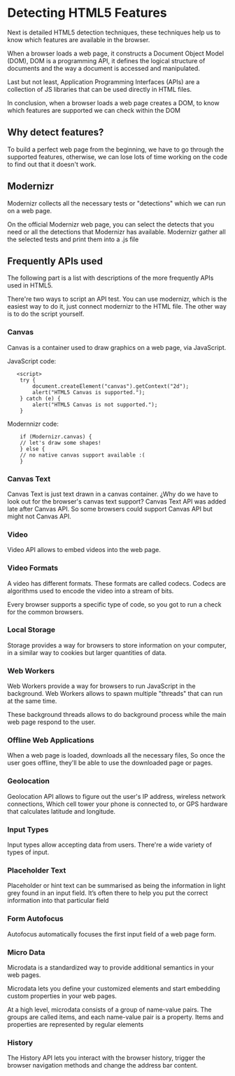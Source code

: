 # Detecting HTML5 Features
Next is detailed HTML5 detection techniques, these techniques help us to know which features are available in the browser.

When a browser loads a web page, it constructs a Document Object Model (DOM), DOM is a programming API, it defines the logical structure of documents and the way a document is accessed and manipulated. 

Last but not least, Application Programming Interfaces (APIs) are a collection of JS libraries that can be used directly in HTML files.

In conclusion, when a browser loads a web page creates a DOM, to know which features are supported we can check within the DOM

## Why detect features?
To build a perfect web page from the beginning, we have to go through the supported features, otherwise, we can lose lots of time working on the code to find out that it doesn't work.

## Modernizr
Modernizr collects all the necessary tests or "detections" which we can run on a web page.

On the official Modernizr web page, you can select the detects that you need or all the detections that Modernizr has available. Modernizr gather all the selected tests and print them into a .js file

## Frequently APIs used
The following part is a list with descriptions of the more frequently APIs used in HTML5.

There're two ways to script an API test. You can use modernizr, which is the easiest way to do it,  just connect modernizr to the HTML file. The other way is to do the script yourself.

### Canvas
Canvas is a container used to draw graphics on a web page, via JavaScript.

JavaScript code:
```
   <script> 
    try {
        document.createElement("canvas").getContext("2d");
        alert("HTML5 Canvas is supported.");
    } catch (e) {
        alert("HTML5 Canvas is not supported.");
    }   
```

Modernnizr code:
```
    if (Modernizr.canvas) {
    // let's draw some shapes!
    } else {
    // no native canvas support available :(
    }

```

### Canvas Text
Canvas Text is just text drawn in a canvas container. ¿Why do we have to look out for the browser's canvas text support? Canvas Text API was added late after Canvas API. So some browsers could support Canvas API but might not Canvas API.

### Video
Video API allows to embed videos into the web page.

### Video Formats
A video has different formats. These formats are called codecs. Codecs are algorithms used to encode the video into a stream of bits. 

Every browser supports a specific type of code, so you got to run a check for the common browsers.

### Local Storage
Storage provides a way for browsers to store information on your computer, in a similar way to cookies but larger quantities of data.

### Web Workers
Web Workers provide a way for browsers to run JavaScript in the background. Web Workers allows to spawn multiple "threads" that can run at the same time. 

These background threads allows to do background process while the main web page respond to the user. 

### Offline Web Applications
When a web page is loaded, downloads all the necessary files, So once the user goes offline, they'll be able to use the downloaded page or pages. 

### Geolocation
Geolocation API allows to figure out the user's IP address, wireless network connections,  Which cell tower your phone is connected to, or GPS hardware that calculates latitude and longitude.

### Input Types
Input types allow accepting data from users. There're a wide variety of types of input.

### Placeholder Text
Placeholder or hint text can be summarised as being the information in light grey found in an input field. It’s often there to help you put the correct information into that particular field

### Form Autofocus
Autofocus automatically focuses the first input field of a web page form.

### Micro Data
Microdata is a standardized way to provide additional semantics in your web pages.

Microdata lets you define your customized elements and start embedding custom properties in your web pages.

At a high level, microdata consists of a group of name-value pairs. The groups are called items, and each name-value pair is a property. Items and properties are represented by regular elements

### History
The History API lets you interact with the browser history, trigger the browser navigation methods and change the address bar content.